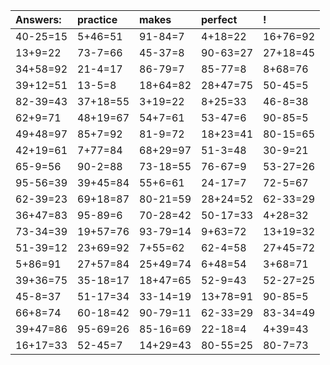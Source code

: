 | Answers: | practice | makes | perfect | ! |
| :--- | :--- | :--- | :--- | :--- |
| 40-25=15 | 5+46=51 | 91-84=7 | 4+18=22 | 16+76=92 | 
| 13+9=22 | 73-7=66 | 45-37=8 | 90-63=27 | 27+18=45 | 
| 34+58=92 | 21-4=17 | 86-79=7 | 85-77=8 | 8+68=76 | 
| 39+12=51 | 13-5=8 | 18+64=82 | 28+47=75 | 50-45=5 | 
| 82-39=43 | 37+18=55 | 3+19=22 | 8+25=33 | 46-8=38 | 
| 62+9=71 | 48+19=67 | 54+7=61 | 53-47=6 | 90-85=5 | 
| 49+48=97 | 85+7=92 | 81-9=72 | 18+23=41 | 80-15=65 | 
| 42+19=61 | 7+77=84 | 68+29=97 | 51-3=48 | 30-9=21 | 
| 65-9=56 | 90-2=88 | 73-18=55 | 76-67=9 | 53-27=26 | 
| 95-56=39 | 39+45=84 | 55+6=61 | 24-17=7 | 72-5=67 | 
| 62-39=23 | 69+18=87 | 80-21=59 | 28+24=52 | 62-33=29 | 
| 36+47=83 | 95-89=6 | 70-28=42 | 50-17=33 | 4+28=32 | 
| 73-34=39 | 19+57=76 | 93-79=14 | 9+63=72 | 13+19=32 | 
| 51-39=12 | 23+69=92 | 7+55=62 | 62-4=58 | 27+45=72 | 
| 5+86=91 | 27+57=84 | 25+49=74 | 6+48=54 | 3+68=71 | 
| 39+36=75 | 35-18=17 | 18+47=65 | 52-9=43 | 52-27=25 | 
| 45-8=37 | 51-17=34 | 33-14=19 | 13+78=91 | 90-85=5 | 
| 66+8=74 | 60-18=42 | 90-79=11 | 62-33=29 | 83-34=49 | 
| 39+47=86 | 95-69=26 | 85-16=69 | 22-18=4 | 4+39=43 | 
| 16+17=33 | 52-45=7 | 14+29=43 | 80-55=25 | 80-7=73 | 
